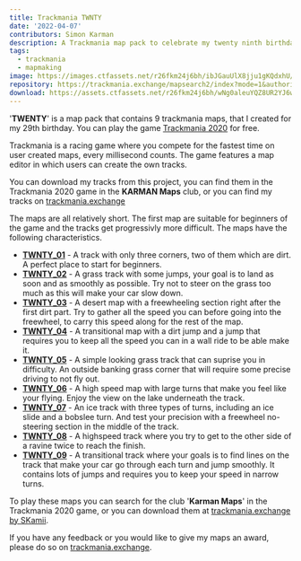 ```yaml
---
title: Trackmania TWNTY
date: '2022-04-07'
contributors: Simon Karman
description: A Trackmania map pack to celebrate my twenty ninth birthday.
tags:
  - trackmania
  - mapmaking
image: https://images.ctfassets.net/r26fkm24j6bh/ibJGauUlX8jju1gKQdxhU/077493aa341990ada63c398aa9864e54/TWNTY.png
repository: https://trackmania.exchange/mapsearch2/index?mode=1&authorid=46114
download: https://assets.ctfassets.net/r26fkm24j6bh/wNg0aleuYQZ8UR2YJ6wvE/d0e165a7a33fd33f2a7a699c797f2f6d/TWNTY.zip
---
```


'__TWENTY__' is a map pack that contains 9 trackmania maps, that I created for my 29th birthday. You can play the game [Trackmania 2020](https://www.trackmania.com/) for free.

Trackmania is a racing game where you compete for the fastest time on user created maps, every millisecond counts. The game features a map editor in which users can create the own tracks.

You can download my tracks from this project, you can find them in the Trackmania 2020 game in the __KARMAN Maps__ club, or you can find my tracks on [trackmania.exchange](https://trackmania.exchange/mapsearch2/index?mode=1&authorid=46114)

The maps are all relatively short. The first map are suitable for beginners of the game and the tracks get progressivly more difficult. The maps have the following characteristics.
- [__TWNTY_01__](https://trackmania.exchange/maps/56551/twnty01) - A track with only three corners, two of them which are dirt. A perfect place to start for beginners.
- [__TWNTY_02__](https://trackmania.exchange/maps/56552/twnty02) - A grass track with some jumps, your goal is to land as soon and as smoothly as possible. Try not to steer on the grass too much as this will make your car slow down.
- [__TWNTY_03__](https://trackmania.exchange/maps/56553/twnty03) - A desert map with a freewheeling section right after the first dirt part. Try to gather all the speed you can before going into the freewheel, to carry this speed along for the rest of the map.
- [__TWNTY_04__](https://trackmania.exchange/maps/56609/twnty04) - A transitional map with a dirt jump and a jump that requires you to keep all the speed you can in a wall ride to be able make it.
- [__TWNTY_05__](https://trackmania.exchange/maps/56611/twnty05) - A simple looking grass track that can suprise you in difficulty. An outside banking grass corner that will require some precise driving to not fly out.
- [__TWNTY_06__](https://trackmania.exchange/maps/56909/twnty06) - A high speed map with large turns that make you feel like your flying. Enjoy the view on the lake underneath the track.
- [__TWNTY_07__](https://trackmania.exchange/maps/56918/twnty07) - An ice track with three types of turns, including an ice slide and a bobslee turn. And test your precision with a freewheel no-steering section in the middle of the track.
- [__TWNTY_08__](https://trackmania.exchange/maps/58083/twnty08) - A highspeed track where you try to get to the other side of a ravine twice to reach the finish.
- [__TWNTY_09__](https://trackmania.exchange/maps/58084/twnty09) - A transitional track where your goals is to find lines on the track that make your car go through each turn and jump smoothly. It contains lots of jumps and requires you to keep your speed in narrow turns.

To play these maps you can search for the club '__Karman Maps__' in the Trackmania 2020 game, or you can download them at [trackmania.exchange by SKamii](https://trackmania.exchange/mapsearch2/index?mode=1&authorid=46114).

If you have any feedback or you would like to give my maps an award, please do so on [trackmania.exchange](https://trackmania.exchange/user/profile/46114).